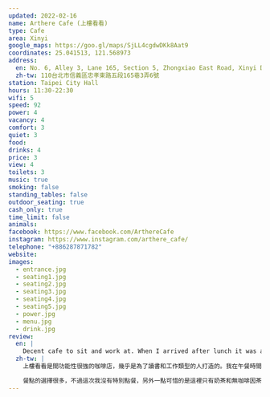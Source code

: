 ```yaml
---
updated: 2022-02-16
name: Arthere Cafe (上樓看看)
type: Cafe
area: Xinyi
google_maps: https://goo.gl/maps/SjLL4cgdwDKk8Aat9
coordinates: 25.041513, 121.568973
address:
  en: No. 6, Alley 3, Lane 165, Section 5, Zhongxiao East Road, Xinyi District, Taipei City, Taiwan 110
  zh-tw: 110台北市信義區忠孝東路五段165巷3弄6號
station: Taipei City Hall
hours: 11:30-22:30
wifi: 5
speed: 92
power: 4
vacancy: 4
comfort: 3
quiet: 3
food: 
drinks: 4
price: 3
view: 4
toilets: 3
music: true
smoking: false
standing_tables: false
outdoor_seating: true
cash_only: true
time_limit: false
animals: 
facebook: https://www.facebook.com/ArthereCafe
instagram: https://www.instagram.com/arthere_cafe/
telephone: "+886287871782"
website: 
images:
  - entrance.jpg
  - seating1.jpg
  - seating2.jpg
  - seating3.jpg
  - seating4.jpg
  - seating5.jpg
  - power.jpg
  - menu.jpg
  - drink.jpg
review:
  en: |
    Decent cafe to sit and work at. When I arrived after lunch it was already very busy, so I guess it's good to arrive early. The second floor is definitely the best place to sit. Plenty of seating areas and lots of natural light. It can be a little noisy at peak times. The food menu is quite extensive but I didn't try any food. Lots of drink options but no regular plain black tea (only milk tea and non-caffeine tea). That was a little disappointing. I tried the chocolate banana shake instead, which was really good though. Fast WiFi and power outlets on the floor.
  zh-tw: |
    上樓看看是間功能性很強的咖啡店，幾乎是為了讀書和工作類型的人打造的。我在午餐時間過後拜訪時這裡還滿熱鬧的，所以我猜可能要早點到比較好，二樓絕對是一個很好的座位區，有很多座位和自然光，尖峰時間可能會有點吵。

    餐點的選擇很多，不過這次我沒有特別點餐，另外一點可惜的是這裡只有奶茶和無咖啡因茶，剛好和我的需要相反，讓我有點小失望。不過我試了香蕉奶昔，這也很好喝唷。
---
```

